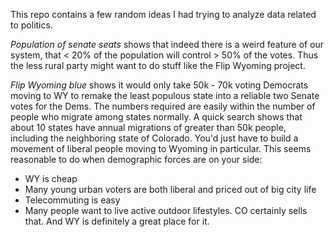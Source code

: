 This repo contains a few random ideas I had trying to analyze data related to politics.

_Population of senate seats_ shows that indeed there is a weird feature of our system, that < 20% of the population will control > 50% of the votes. Thus the less rural party might want to do stuff like the Flip Wyoming project.

_Flip Wyoming blue_ shows it would only take 50k - 70k voting Democrats moving to WY to remake the least populous state into a reliable two Senate votes for the Dems. The numbers required are easily within the number of people who migrate among states normally. A quick search shows that about 10 states have annual migrations of greater than 50k people, including the neighboring state of Colorado.  You'd just have to build a movement of liberal people moving to Wyoming in particular.  This seems reasonable to do when demographic forces are on your side:

- WY is cheap
- Many young urban voters are both liberal and priced out of big city life
- Telecommuting is easy
- Many people want to live active outdoor lifestyles. CO certainly sells that.  And WY is definitely a great place for it.

